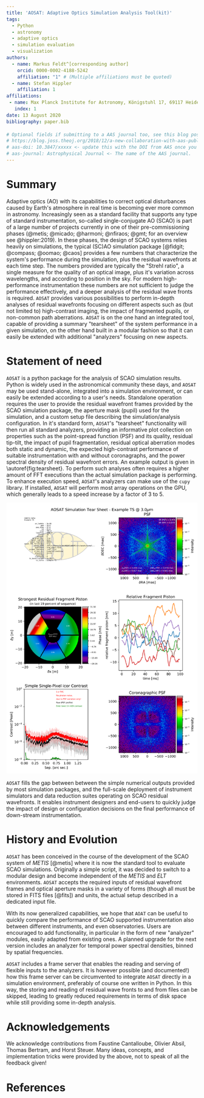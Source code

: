 ```yaml
---
title: 'AOSAT: Adaptive Optics Simulation Analysis Tool(kit)'
tags:
  - Python
  - astronomy
  - adaptive optics
  - simulation evaluation
  - visualization
authors:
  - name: Markus Feldt^[corresponding author]
    orcid: 0000-0002-4188-5242
    affiliation: "1" # (Multiple affiliations must be quoted)
  - name: Stefan Hippler
    affiliation: 1
affiliations:
 - name: Max Planck Institute for Astronomy, Königstuhl 17, 69117 Heidelberg, Germany
   index: 1
date: 13 August 2020
bibliography: paper.bib

# Optional fields if submitting to a AAS journal too, see this blog post:
# https://blog.joss.theoj.org/2018/12/a-new-collaboration-with-aas-publishing
# aas-doi: 10.3847/xxxxx <- update this with the DOI from AAS once you know it.
# aas-journal: Astrophysical Journal <- The name of the AAS journal.
---
```


# Summary

Adaptive optics (AO) with its capabilities to correct optical disturbances caused by Earth's
atmosphere in real time is becoming ever more common in astronomy.  Increasingly seen as a
standard facility that supports any type of standard instrumentation, so-called single-conjugate
AO (SCAO) is part of a large number of projects currently in one of their pre-commissioning phases
(@metis; @micado; @harmoni; @nfiraos; @gmt; for an overview see @hippler:2019).  In these phases, the
design of SCAO systems relies heavily on simulations, the typical (SC)AO simulation package [@fidgit; @compass; @oomao; @caos]
provides a few numbers that characterize the system's performance during the simulation,
plus the residual wavefronts at each time step.  The numbers provided are typically the "Strehl
ratio", a single measure for the quality of an optical image, plus it's variation across wavelengths,
and according to position in the sky.  For modern high-performance instrumentation these numbers
are not sufficient to judge the performance effectively, and a deeper analysis of the residual
wave fronts is required. `AOSAT` provides various possibilities to perform in-depth analyses of
residual wavefronts focusing on different aspects such as (but not limited to)
high-contrast imaging, the impact of fragmented pupils, or non-common path aberrations.
`AOSAT` is on the one hand an integrated tool, capable of providing a summary "tearsheet" of
the system performance in a given simulation, on the other hand built in a modular fashion so
that it can easily be extended with additional "analyzers" focusing on new aspects.

# Statement of need

`AOSAT` is a python package for the analysis of SCAO simulation results. Python is widely used
in the astronomical community these days, and `AOSAT` may be used stand-alone, integrated into
a simulation environment, or can easily be extended according to a user's needs.  Standalone
operation requires the user to provide the residual wavefront frames provided by the SCAO
simulation package, the aperture mask (pupil) used for the simulation, and a custom setup file
describing the simulation/analysis configuration.  In it's standard form, `AOSAT`'s "tearsheet"
functionality will then run all standard analyzers, providing an informative plot collection on
properties such as the point-spread function (PSF) and its quality, residual tip-tilt, the impact
of pupil fragmentation, residual optical aberration modes both static and dynamic, the expected
high-contrast performance of suitable instrumentation with and without coronagraphs, and the power
spectral density of residual wavefront errors. An example output is given in \autoref{fig:tearsheet}.
 To perform such analyses often requires a higher amount of FFT executions than the actual simulation
 package is performing.  To enhance execution speed, `AOSAT`'s analyzers can make use of the `cupy`
 library. If installed, `AOSAT` will perform most array operations on the GPU, which generally leads
 to a speed increase by a factor of 3 to 5.

 ![Page 1 of an example tearsheet made from one of the provided examples.\label{fig:tearsheet}](tearsheet.png)

`AOSAT` fills the gap between between the simple numerical outputs provided by most simulation packages,
and the full-scale deployment of instrument simulators and data reduction suites operating on SCAO
residual wavefronts. It enables instrument designers and end-users to quickly judge the impact of design or
configuration decisions on the final performance of down-stream instrumentation.


# History and Evolution

`AOSAT` has been conceived in the course of the development of the SCAO system of *METIS* [@metis]
where it is now the standard tool to evaluate SCAO simulations.  Originally a simple script,
it was decided to switch to a modular design and become independent of the *METIS* and *ELT*
environments.  `AOSAT` accepts the required inputs of residual wavefront frames and
optical aperture masks in a variety of forms (though all must be stored in FITS files [@fits]) and units,
the actual setup described in a dedicated input file.

With its now generalized capabilities, we hope that `AOAT` can be useful to quickly
compare the performance of SCAO supported instrumentation also between different instruments,
and even observatories.  Users are encouraged to add functionality, in particular in the form of
new "analyzer" modules, easily adapted from existing ones.  A planned upgrade for the next version
includes an analyzer for temporal power spectral densities, binned by spatial frequencies.

`AOSAT` includes a frame server that enables the reading and serving of flexible inputs to the analyzers.
It is however possible (and documented!) how this frame server can be circumvented to integrate `AOSAT`
directly in a simulation environment, preferably of course one written in Python.  In this way, the storing
and reading of residual wave fronts to and from files can be skipped, leading to greatly reduced
requirements in terms of disk space while still providing some in-depth analysis.



# Acknowledgements

We acknowledge contributions from Faustine Cantalloube, Olivier Absil, Thomas Bertram, and Horst Steuer.
Many ideas, concepts, and implementation tricks were provided by the above, not to speak of all the feedback given!


# References
